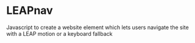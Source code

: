 LEAPnav
=======

Javascript to create a website element which lets users navigate the site with a LEAP motion or a keyboard fallback
